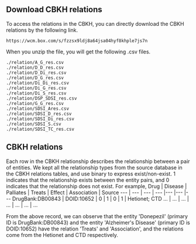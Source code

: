 ## Download CBKH relations
To access the relations in the CBKH, you can directly download the CBKH relations by the following link.

```
https://wcm.box.com/s/fzzsx9ldj8a64jsa04hyf8khple7js7n
```

When you unzip the file, you will get the following .csv files.
```
./relation/A_G_res.csv
./relation/D_D_res.csv
./relation/D_Di_res.csv
./relation/D_G_res.csv
./relation/Di_Di_res.csv
./relation/Di_G_res.csv
./relation/Di_S_res.csv
./relation/DSP_SDSI_res.csv
./relation/G_G_res.csv
./relation/SDSI_Ares.csv
./relation/SDSI_D_res.csv
./relation/SDSI_Di_res.csv
./relation/SDSI_S.csv
./relation/SDSI_TC_res.csv
```

## CBKH relations
Each row in the CBKH relationship describes the relationship between a pair of entities. We kept all the relationship types from the source database in the CBKH relations tables, and use binary to express exist/non-exist. 1 indicates that the relationship exists between the entity pairs, and 0 indicates that the relationship does not exist. For example,
Drug | Disease | Palliates | Treats | Effect | Association | Source 
--- | --- | --- | --- |--- |--- |--- 
DrugBank:DB00843 | DOID:10652 | 0 | 1 | 0 | 1 | Hetionet; CTD 
... | ... | ... | ... | ... | ... | ... 

From the above record, we can observe that the entity 'Donepezil' (primary ID is DrugBank:DB00843) and the entity 'Alzheimer's Disease' (primary ID is DOID:10652) have the relation 'Treats' and 'Association', and the relations come from the Hetionet and CTD respectively.
